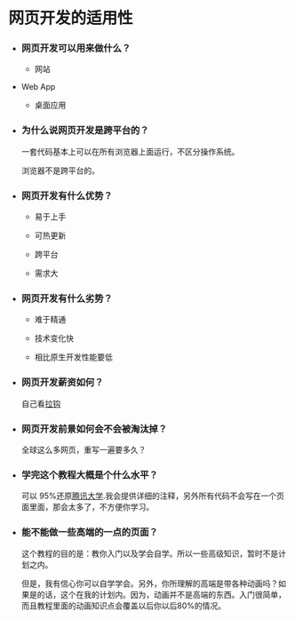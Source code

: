 # 网页开发的适用性

- ### 网页开发可以用来做什么？

  - 网站
- Web App
  - 桌面应用

  

- ### 为什么说网页开发是跨平台的？

    一套代码基本上可以在所有浏览器上面运行，不区分操作系统。

     浏览器不是跨平台的。

  

- ### 网页开发有什么优势？

  - 易于上手

  - 可热更新

  - 跨平台

  - 需求大

    

- ### 网页开发有什么劣势？

  - 难于精通

  - 技术变化快

  - 相比原生开发性能要低

    

- ### 网页开发薪资如何？

   自己看[拉钩](https://www.lagou.com/)

   

- ### 网页开发前景如何会不会被淘汰掉？

  全球这么多网页，重写一遍要多久？   
  
  
  
- ### 学完这个教程大概是个什么水平？

  可以 95%还原[腾讯大学](https://daxue.qq.com/).我会提供详细的注释，另外所有代码不会写在一个页面里面，那会太多了，不方便你学习。

  

- ### 能不能做一些高端的一点的页面？

  这个教程的目的是：教你入门以及学会自学。所以一些高级知识，暂时不是计划之内。

  但是，我有信心你可以自学学会。另外，你所理解的高端是带各种动画吗？如果是的话，这个在我的计划内。因为，动画并不是高端的东西。入门很简单，而且教程里面的动画知识点会覆盖以后你以后80%的情况。





